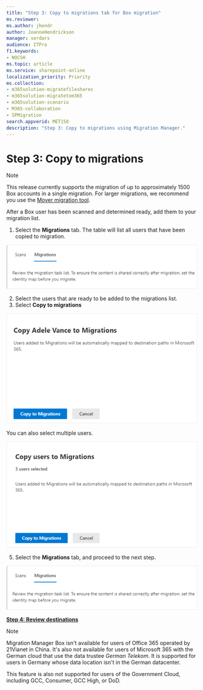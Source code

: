 ```yaml
---
title: "Step 3: Copy to migrations tab for Box migration"
ms.reviewer: 
ms.author: jhendr
author: JoanneHendrickson
manager: serdars
audience: ITPro
f1.keywords:
- NOCSH
ms.topic: article
ms.service: sharepoint-online
localization_priority: Priority
ms.collection:
- m365solution-migratefileshares
- m365solution-migratetom365
- m365solution-scenario 
- M365-collaboration
- SPMigration
search.appverid: MET150
description: "Step 3: Copy to migrations using Migration Manager."
---
```


# Step 3: Copy to migrations

>[!Note]
>This release currently supports the migration of up to approximately 1500 Box accounts in a single migration. For larger migrations, we recommend you use the [Mover migration tool](https://Mover.io).

After a Box user has been scanned and determined ready, add them to your migration list.  

1. Select the **Migrations** tab. The table will list all users that have been copied to migration.

![Migrations tab](media/mm-box-migration-tab.png)

2. Select the users that are ready to be added to the migrations list.
3. Select **Copy to migrations**


![Box copy to migrations confirm](media/mm-box-copy-migrations-confirm.png)

 You can also select multiple users.

![Box copy to migration multiple users](media/mm-box-copy-migrations-multiple-confirm.png)


5. Select the **Migrations** tab, and proceed to the next step.

![Migrations tab](media/mm-box-migration-tab.png)


[**Step 4: Review destinations**](mm-box-step4-review-destinations.md)


>[!NOTE]
>Migration Manager Box isn't available for users of Office 365 operated by 21Vianet in China. It's also not available for users of Microsoft 365 with the German cloud that use the data trustee *German Telekom*. It is supported for users in Germany whose data location isn't in the German datacenter.
>
> This feature is also not supported for users of the Government Cloud, including GCC, Consumer, GCC High, or DoD.